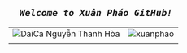## **_`   Welcome to Xuân Pháo GitHub!   `_**
|  | |
| :---: | :---: |
| ![DaiCa](https://user-images.githubusercontent.com/83102917/224762789-b8ded563-bcf5-4d1c-b0f4-dc3300b00cd3.png) Nguyễn Thanh Hòa | ![xuanphao](https://user-images.githubusercontent.com/83102917/224814542-46186aec-298b-4b4b-a9de-9232ebf9c2a8.svg) |
| | |




 

<!-- <a href="https://www.youtube.com/channel/UCxvQ4j_oWcUrUkGbHWs4dLw" target="_blank">
  <img src="xuanphao.svg" width="1200" alt="XuanPhao" />
</a> -->


